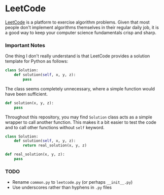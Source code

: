LeetCode
========

[LeetCode](https://leetcode.com/) is a platform to exercise algorithm problems.
Given that most people don't implement algorithms themselves in their regular
daily job, it is a good way to keep your computer science fundamentals crisp
and sharp.

### Important Notes

One thing I don't really understand is that LeetCode provides a solution
template for Python as follows:

```python
class Solution:
    def solution(self, x, y, z):
        pass
```

The class seems completely unnecessary, where a simple function would have been
sufficient.

```python
def solution(x, y, z):
    pass
```

Throughout this repository, you may find `Solution` class acts as a simple
wrapper to call another function. This makes it a bit easier to test the code
and to call other functions without `self` keyword.

```python
class Solution:
    def solution(self, x, y, z):
        return real_solution(x, y, z)

def real_solution(x, y, z):
    pass
```

### TODO

- Rename `common.py` to `leetcode.py` (or perhaps `__init__.py`)
- Use underscores rather than hyphens in `.py` files

